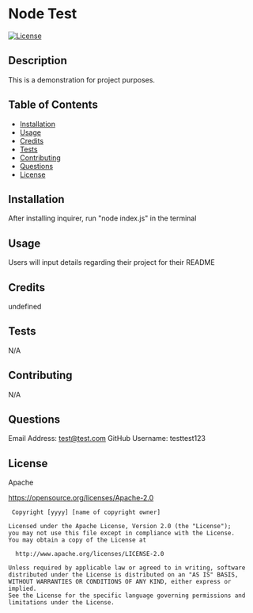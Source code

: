 # Node Test

  [![License](https://img.shields.io/badge/License-Apache_2.0-blue.svg)](https://opensource.org/licenses/Apache-2.0)

  ## Description
  
  This is a demonstration for project purposes.
  
  ## Table of Contents
  
  - [Installation](#installation)
  - [Usage](#usage)
  - [Credits](#credits)
  - [Tests](#tests)
  - [Contributing](#contributing)
  - [Questions](#questions)
  - [License](#license)
  
  ## Installation
  
  After installing inquirer, run "node index.js" in the terminal
  
  ## Usage
  
  Users will input details regarding their project for their README
  
  ## Credits
  
  undefined
  
  ## Tests
  
  N/A
  
  ## Contributing
  
  N/A
  
  ## Questions
  
  Email Address: test@test.com
  GitHub Username:  testtest123
  
  ## License
  
  Apache

  https://opensource.org/licenses/Apache-2.0
  
     Copyright [yyyy] [name of copyright owner]

    Licensed under the Apache License, Version 2.0 (the "License");
    you may not use this file except in compliance with the License.
    You may obtain a copy of the License at
 
      http://www.apache.org/licenses/LICENSE-2.0
 
    Unless required by applicable law or agreed to in writing, software
    distributed under the License is distributed on an "AS IS" BASIS,
    WITHOUT WARRANTIES OR CONDITIONS OF ANY KIND, either express or implied.
    See the License for the specific language governing permissions and
    limitations under the License.
